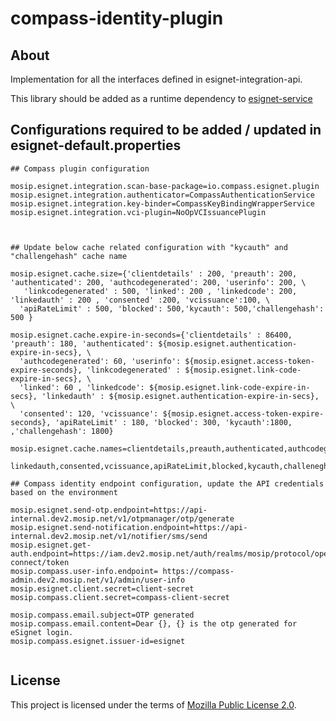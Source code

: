 # compass-identity-plugin

## About
Implementation for all the interfaces defined in esignet-integration-api.

This library should be added as a runtime dependency to [esignet-service](https://github.com/mosip/esignet)

## Configurations required to be added / updated in esignet-default.properties

````
## Compass plugin configuration

mosip.esignet.integration.scan-base-package=io.compass.esignet.plugin
mosip.esignet.integration.authenticator=CompassAuthenticationService
mosip.esignet.integration.key-binder=CompassKeyBindingWrapperService
mosip.esignet.integration.vci-plugin=NoOpVCIssuancePlugin



## Update below cache related configuration with "kycauth" and "challengehash" cache name

mosip.esignet.cache.size={'clientdetails' : 200, 'preauth': 200, 'authenticated': 200, 'authcodegenerated': 200, 'userinfo': 200, \
   'linkcodegenerated' : 500, 'linked': 200 , 'linkedcode': 200, 'linkedauth' : 200 , 'consented' :200, 'vcissuance':100, \
  'apiRateLimit' : 500, 'blocked': 500,'kycauth': 500,'challengehash': 500 }

mosip.esignet.cache.expire-in-seconds={'clientdetails' : 86400, 'preauth': 180, 'authenticated': ${mosip.esignet.authentication-expire-in-secs}, \
  'authcodegenerated': 60, 'userinfo': ${mosip.esignet.access-token-expire-seconds}, 'linkcodegenerated' : ${mosip.esignet.link-code-expire-in-secs}, \
  'linked': 60 , 'linkedcode': ${mosip.esignet.link-code-expire-in-secs}, 'linkedauth' : ${mosip.esignet.authentication-expire-in-secs}, \
  'consented': 120, 'vcissuance': ${mosip.esignet.access-token-expire-seconds}, 'apiRateLimit' : 180, 'blocked': 300, 'kycauth':1800, ,'challengehash': 1800}

mosip.esignet.cache.names=clientdetails,preauth,authenticated,authcodegenerated,userinfo,linkcodegenerated,linked,linkedcode,\
  linkedauth,consented,vcissuance,apiRateLimit,blocked,kycauth,challeneghash

## Compass identity endpoint configuration, update the API credentials based on the environment

mosip.esignet.send-otp.endpoint=https://api-internal.dev2.mosip.net/v1/otpmanager/otp/generate
mosip.esignet.send-notification.endpoint=https://api-internal.dev2.mosip.net/v1/notifier/sms/send
mosip.esignet.get-auth.endpoint=https://iam.dev2.mosip.net/auth/realms/mosip/protocol/openid-connect/token
mosip.compass.user-info.endpoint= https://compass-admin.dev2.mosip.net/v1/admin/user-info
mosip.esignet.client.secret=client-secret
mosip.compass.client.secret=compass-client-secret

mosip.compass.email.subject=OTP generated
mosip.compass.email.content=Dear {}, {} is the otp generated for eSignet login.
mosip.compass.esignet.issuer-id=esignet


````

## License
This project is licensed under the terms of [Mozilla Public License 2.0](LICENSE).


